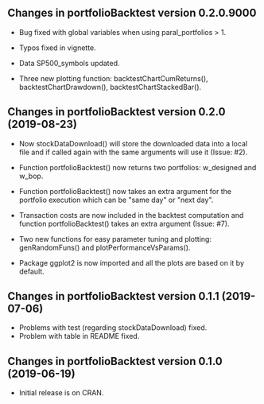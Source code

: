 ## Changes in portfolioBacktest version 0.2.0.9000

* Bug fixed with global variables when using paral_portfolios > 1.

* Typos fixed in vignette.

* Data SP500_symbols updated.

* Three new plotting function: backtestChartCumReturns(), backtestChartDrawdown(), backtestChartStackedBar().


## Changes in portfolioBacktest version 0.2.0 (2019-08-23)

* Now stockDataDownload() will store the downloaded data into a local file 
  and if called again with the same arguments will use it (Issue: #2).
  
* Function portfolioBacktest() now returns two portfolios: w_designed and w_bop.

* Function portfolioBacktest() now takes an extra argument for the portfolio execution
  which can be "same day" or "next day".
  
* Transaction costs are now included in the backtest computation and function 
  portfolioBacktest() takes an extra argument (Issue: #7).
  
* Two new functions for easy parameter tuning and plotting: genRandomFuns() and 
  plotPerformanceVsParams().
  
* Package ggplot2 is now imported and all the plots are based on it by default.


## Changes in portfolioBacktest version 0.1.1 (2019-07-06)

* Problems with test (regarding stockDataDownload) fixed.
* Problem with table in README fixed.


## Changes in portfolioBacktest version 0.1.0 (2019-06-19)

* Initial release is on CRAN.